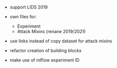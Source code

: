 * support LIDS 2019 
* own files for:
  * Experiment
  * Attack Mixins (renane 2019/2021)

* use links instead of copy dataset for attack mixins

* refactor creation of building blocks
* make use of mlflow experiment ID
